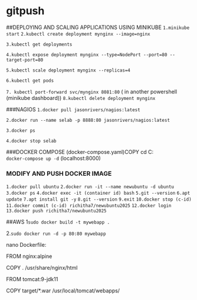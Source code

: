 # gitpush
##DEPLOYING AND SCALING APPLICATIONS USING MINIKUBE
 `1.minikube start`
 `2.kubectl create deployment mynginx --image=nginx`
 
 `3.kubectl get deployments`
 
 `4.kubectl expose deployment mynginx --type=NodePort --port=80 --target-port=80`
 
 `5.kubectl scale deployment mynginx --replicas=4`
 
 `6.kubectl get pods`
 
`7. kubectl port-forward svc/mynginx 8081:80`
( in another powershell (minikube dashboard))
 `8.kubectl delete deployment mynginx`

###NAGIOS
`1.docker pull jasonrivers/nagios:latest`

`2.docker run --name selab -p 8888:80 jasonrivers/nagios:latest`

`3.docker ps`

`4.docker stop selab`

###DOCKER COMPOSE
(docker-compose.yaml)COPY
cd C:\
`docker-compose up -d`
(localhost:8000)

### MODIFY AND PUSH DOCKER IMAGE
`1.docker pull ubuntu`
`2.docker run -it --name newubuntu -d ubuntu`
`3.docker ps`
`4.docker exec -it (container id) bash`
`5.git --version`
`6.apt update`
`7.apt install git -y`
`8.git --version`
`9.exit`
`10.docker stop (c-id)`
`11.docker commit (c-id) richitha7/newubuntu2025`
`12.docker login`
`13.docker push richitha7/newubuntu2025`


##AWS
1`sudo docker build -t mywebapp .`

2.`sudo docker run -d -p 80:80 mywebapp`

nano Dockerfile:

FROM nginx:alpine

COPY . /usr/share/nginx/html

FROM tomcat:9-jdk11

COPY target/*.war /usr/local/tomcat/webapps/
